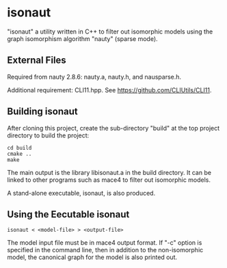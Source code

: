 # isonaut
"isonaut" a utility written in C++ to filter out isomorphic models using the graph isomorphism algorithm "nauty" (sparse mode).

## External Files
Required from nauty 2.8.6: nauty.a, nauty.h, and nausparse.h.

Additional requirement: CLI11.hpp.  See https://github.com/CLIUtils/CLI11.

## Building isonaut
After cloning this project, create the sub-directory "build" at the top project directory to build the project:

```text
cd build
cmake ..
make
```

The main output is the library libisonaut.a in the build directory.  It can be linked to other programs such as mace4 to filter out isomorphic models.

A stand-alone executable, isonaut, is also produced.

## Using the Eecutable isonaut
```text
isonaut < <model-file> > <output-file>
```
The model input file <model-file> must be in mace4 output format.  If "-c" option is specified in the command line, then in addition to the non-isomorphic model, the canonical graph for the model is also printed out.

